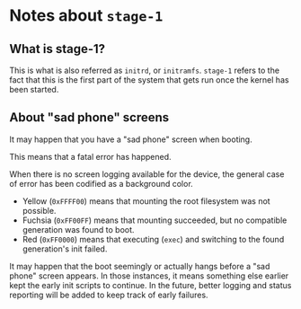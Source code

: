 Notes about `stage-1`
=====================

## What is stage-1?

This is what is also referred as `initrd`, or `initramfs`. `stage-1` refers to
the fact that this is the first part of the system that gets run once the kernel
has been started.

## About "sad phone" screens

It may happen that you have a "sad phone" screen when booting.

This means that a fatal error has happened.

When there is no screen logging available for the device, the general case of
error has been codified as a background color.

 * Yellow (`0xFFFF00`) means that mounting the root filesystem was not possible.
 * Fuchsia (`0xFF00FF`) means that mounting succeeded, but no compatible generation was found to boot.
 * Red (`0xFF0000`) means that executing (`exec`) and switching to the found generation's init failed.

It may happen that the boot seemingly or actually hangs before a "sad phone"
screen appears. In those instances, it means something else earlier kept the
early init scripts to continue. In the future, better logging and status
reporting will be added to keep track of early failures.
